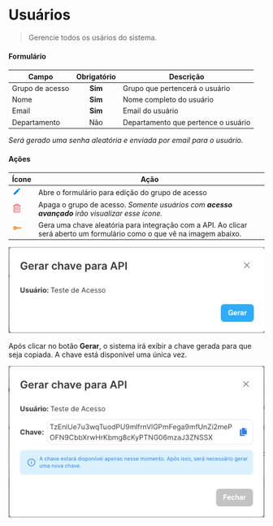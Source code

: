# Usuários

> Gerencie todos os usários do sistema.

#### Formulário

| Campo           | Obrigatório | Descrição                           |
| --------------- | :---------: | ----------------------------------- |
| Grupo de acesso |   **Sim**   | Grupo que pertencerá o usuário      |
| Nome            |   **Sim**   | Nome completo do usuário            |
| Email           |   **Sim**   | Email do usuário                    |
| Departamento    |     Não     | Departamento que pertence o usuário |

_Será gerado uma senha aleatória e enviada por email para o usuário._

#### Ações

| Ícone                                  | Ação                                                                                                                    |
| -------------------------------------- | ----------------------------------------------------------------------------------------------------------------------- |
| ![logo](../../assets/icons/Pencil.png) | Abre o formulário para edição do grupo de acesso                                                                        |
| ![logo](../../assets/icons/Trash.png)  | Apaga o grupo de acesso. _Somente usuários com **acesso avançado** irão visualizar esse ícone._                         |
| ![logo](../../assets/icons/Key.png)    | Gera uma chave aleatória para integração com a API. Ao clicar será aberto um formulário como o que vê na imagem abaixo. |

![Formulário](../../assets/screenshots/administrative.users.key.png)

Após clicar no botão **Gerar**, o sistema irá exibir a chave gerada para que seja copiada. A chave está disponível uma única vez.

![Formulário](../../assets/screenshots/administrative.users.key_generated.png)
